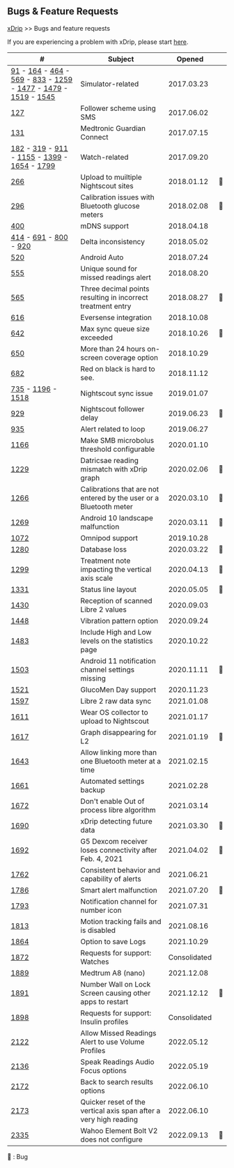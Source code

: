 ## Bugs & Feature Requests  
[xDrip](../README.md) >> Bugs and feature requests  
  
If you are experiencing a problem with xDrip, please start [here](https://navid200.github.io/xDrip/docs/Troubleshooting_page.html).  
  
| # | Subject | Opened |  |  
|---|---------|--------|----------|  
| [91](https://github.com/NightscoutFoundation/xDrip/issues/91) - [164](https://github.com/NightscoutFoundation/xDrip/issues/164) - [464](https://github.com/NightscoutFoundation/xDrip/issues/464) - [569](https://github.com/NightscoutFoundation/xDrip/issues/569) - [833](https://github.com/NightscoutFoundation/xDrip/issues/833) - [1259](https://github.com/NightscoutFoundation/xDrip/issues/1259) - [1477](https://github.com/NightscoutFoundation/xDrip/issues/1477) - [1479](https://github.com/NightscoutFoundation/xDrip/issues/1479) - [1519](https://github.com/NightscoutFoundation/xDrip/issues/1519) - [1545](https://github.com/NightscoutFoundation/xDrip/issues/1545) | Simulator-related | 2017.03.23 | |  
| [127](https://github.com/NightscoutFoundation/xDrip/issues/127) | Follower scheme using SMS | 2017.06.02 | |  
| [131](https://github.com/NightscoutFoundation/xDrip/issues/131) | Medtronic Guardian Connect | 2017.07.15 | |  
| [182](https://github.com/NightscoutFoundation/xDrip/issues/182) - [319](https://github.com/NightscoutFoundation/xDrip/issues/319) - [911](https://github.com/NightscoutFoundation/xDrip/issues/911) - [1155](https://github.com/NightscoutFoundation/xDrip/issues/1155) - [1399](https://github.com/NightscoutFoundation/xDrip/issues/1399) - [1654](https://github.com/NightscoutFoundation/xDrip/issues/1654) - [1799](https://github.com/NightscoutFoundation/xDrip/issues/1799) | Watch-related | 2017.09.20 | |  
| [266](https://github.com/NightscoutFoundation/xDrip/issues/266) | Upload to muiltiple Nightscout sites | 2018.01.12 | 🐛 |  
| [296](https://github.com/NightscoutFoundation/xDrip/issues/296) | Calibration issues with Bluetooth glucose meters |2018.02.08 | 🐛 |  
| [400](https://github.com/NightscoutFoundation/xDrip/issues/400) | mDNS support | 2018.04.18 |  
| [414](https://github.com/NightscoutFoundation/xDrip/issues/414) - [691](https://github.com/NightscoutFoundation/xDrip/issues/691) - [800](https://github.com/NightscoutFoundation/xDrip/issues/800) - [920](https://github.com/NightscoutFoundation/xDrip/issues/920) | Delta inconsistency | 2018.05.02 |  
| [520](https://github.com/NightscoutFoundation/xDrip/issues/520) | Android Auto | 2018.07.24 |  
| [555](https://github.com/NightscoutFoundation/xDrip/issues/555) | Unique sound for missed readings alert | 2018.08.20 |  
| [565](https://github.com/NightscoutFoundation/xDrip/issues/565) | Three decimal points resulting in incorrect treatment entry | 2018.08.27 | 🐛 |  
| [616](https://github.com/NightscoutFoundation/xDrip/issues/616) | Eversense integration | 2018.10.08 |  
| [642](https://github.com/NightscoutFoundation/xDrip/issues/642) | Max sync queue size exceeded | 2018.10.26 | 🐛 |  
| [650](https://github.com/NightscoutFoundation/xDrip/issues/650) | More than 24 hours on-screen coverage option | 2018.10.29 |  
| [682](https://github.com/NightscoutFoundation/xDrip/issues/682) | Red on black is hard to see. | 2018.11.12 |  
| [735](https://github.com/NightscoutFoundation/xDrip/issues/735) - [1196](https://github.com/NightscoutFoundation/xDrip/issues/1196) - [1518](https://github.com/NightscoutFoundation/xDrip/issues/1518) | Nightscout sync issue | 2019.01.07 |  
| [929](https://github.com/NightscoutFoundation/xDrip/issues/929) | Nightscout follower delay | 2019.06.23 | 🐛 |  
| [935](https://github.com/NightscoutFoundation/xDrip/issues/935) | Alert related to loop | 2019.06.27 |  
| [1166](https://github.com/NightscoutFoundation/xDrip/issues/1166) | Make SMB microbolus threshold configurable | 2020.01.10 | |  
| [1229](https://github.com/NightscoutFoundation/xDrip/issues/1229) | Datricsae reading mismatch with xDrip graph | 2020.02.06 | 🐛 |  
| [1266](https://github.com/NightscoutFoundation/xDrip/issues/1266) | Calibrations that are not entered by the user or a Bluetooth meter | 2020.03.10 | 🐛 |   
| [1269](https://github.com/NightscoutFoundation/xDrip/issues/1269) | Android 10 landscape malfunction | 2020.03.11 | 🐛 |  
| [1072](https://github.com/NightscoutFoundation/xDrip/issues/1072) | Omnipod support | 2019.10.28 |  
| [1280](https://github.com/NightscoutFoundation/xDrip/issues/1280) | Database loss | 2020.03.22 | 🐛 |  
| [1299](https://github.com/NightscoutFoundation/xDrip/issues/1299) | Treatment note impacting the vertical axis scale | 2020.04.13 | 🐛 |  
| [1331](https://github.com/NightscoutFoundation/xDrip/issues/1331) | Status line layout | 2020.05.05 | 🐛 |  
| [1430](https://github.com/NightscoutFoundation/xDrip/issues/1430) | Reception of scanned Libre 2 values | 2020.09.03 |  
| [1448](https://github.com/NightscoutFoundation/xDrip/issues/1448) | Vibration pattern option | 2020.09.24 |  
| [1483](https://github.com/NightscoutFoundation/xDrip/issues/1483) | Include High and Low levels on the statistics page | 2020.10.22 |  
| [1503](https://github.com/NightscoutFoundation/xDrip/issues/1503) | Android 11 notification channel settings missing | 2020.11.11 | 🐛 |  
| [1521](https://github.com/NightscoutFoundation/xDrip/issues/1521) | GlucoMen Day support | 2020.11.23 |  
| [1597](https://github.com/NightscoutFoundation/xDrip/issues/1597) | Libre 2 raw data sync | 2021.01.08|  
| [1611](https://github.com/NightscoutFoundation/xDrip/issues/1611) | Wear OS collector to upload to Nightscout | 2021.01.17 | |  
| [1617](https://github.com/NightscoutFoundation/xDrip/issues/1617) | Graph disappearing for L2 | 2021.01.19 | 🐛 |  
| [1643](https://github.com/NightscoutFoundation/xDrip/issues/1643) | Allow linking more than one Bluetooth meter at a time | 2021.02.15 |  
| [1661](https://github.com/NightscoutFoundation/xDrip/issues/1661) | Automated settings backup | 2021.02.28 |  
| [1672](https://github.com/NightscoutFoundation/xDrip/issues/1672) | Don't enable Out of process libre algorithm | 2021.03.14 |  
| [1690](https://github.com/NightscoutFoundation/xDrip/issues/1690) | xDrip detecting future data | 2021.03.30 | 🐛 |  
| [1692](https://github.com/NightscoutFoundation/xDrip/issues/1692) | G5 Dexcom receiver loses connectivity after Feb. 4, 2021 | 2021.04.02 | 🐛 |  
| [1762](https://github.com/NightscoutFoundation/xDrip/issues/1762) | Consistent behavior and capability of alerts | 2021.06.21 |  
| [1786](https://github.com/NightscoutFoundation/xDrip/issues/1786) | Smart alert malfunction | 2021.07.20 | 🐛 |  
| [1793](https://github.com/NightscoutFoundation/xDrip/issues/1793) | Notification channel for number icon | 2021.07.31 |  
| [1813](https://github.com/NightscoutFoundation/xDrip/issues/1813) | Motion tracking fails and is disabled | 2021.08.16 |  
| [1864](https://github.com/NightscoutFoundation/xDrip/issues/1864) | Option to save Logs | 2021.10.29 |  
| [1872](https://github.com/NightscoutFoundation/xDrip/issues/1872) | Requests for support: Watches | Consolidated |  
| [1889](https://github.com/NightscoutFoundation/xDrip/issues/1889) | Medtrum A8 (nano) | 2021.12.08 |  
| [1891](https://github.com/NightscoutFoundation/xDrip/issues/1891) | Number Wall on Lock Screen causing other apps to restart | 2021.12.12 | 🐛 |  
| [1898](https://github.com/NightscoutFoundation/xDrip/issues/1898) | Requests for support: Insulin profiles | Consolidated |  
| [2122](https://github.com/NightscoutFoundation/xDrip/issues/2122) | Allow Missed Readings Alert to use Volume Profiles | 2022.05.12 |  
| [2136](https://github.com/NightscoutFoundation/xDrip/issues/2136) | Speak Readings Audio Focus options | 2022.05.19 | |  
| [2172](https://github.com/NightscoutFoundation/xDrip/issues/2172) | Back to search results options | 2022.06.10 | |  
| [2173](https://github.com/NightscoutFoundation/xDrip/issues/2173) | Quicker reset of the vertical axis span after a very high reading | 2022.06.10 | |  
| [2335](https://github.com/NightscoutFoundation/xDrip/issues/2335) | Wahoo Element Bolt V2 does not configure | 2022.09.13 | 🐛 |  
  
🐛 : Bug  
  
